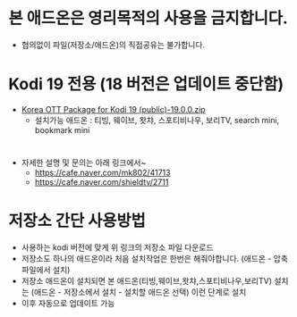 # 본 애드온은 영리목적의 사용을 금지합니다.
- 협의없이 파일(저장소/애드온)의 직접공유는 불가합니다.


# Kodi 19 전용 (18 버전은 업데이트 중단함)
* [Korea OTT Package for Kodi 19 (public)-19.0.0.zip](https://github.com/kym1088/repository_public/raw/master/repository.nightrain_v19_public.zip)
   - 설치가능 애드온 : 티빙, 웨이브, 왓챠, 스포티비나우, 보리TV, search mini, bookmark mini
#
* 자세한 설명 및 문의는 아래 링크에서~
   - https://cafe.naver.com/mk802/41713
   - https://cafe.naver.com/shieldtv/2711


# 저장소 간단 사용방법
- 사용하는 kodi 버전에 맞게 위 링크의 저장소 파일 다운로드
- 저장소도 하나의 애드온이라 처음 설치작업은 한번은 해줘야합니다.
  (애드온 - 압축파일에서 설치) 
- 저장소 애드온이 설치되면 본 애드온(티빙,웨이브,왓챠,스포티비나우,보리TV) 설치는 
  (애드온 - 저장소에서 설치 - 설치할 애드온 선택) 이런 단계로 설치
- 이후 자동으로 업데이트 가능
